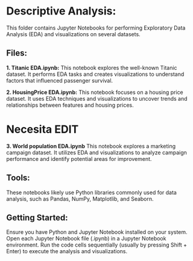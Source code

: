 # Descriptive Analysis:

This folder contains Jupyter Notebooks for performing Exploratory Data Analysis (EDA) and visualizations on several datasets.

## Files:

**1. Titanic EDA.ipynb:** This notebook explores the well-known Titanic dataset. It performs EDA tasks and creates visualizations to understand factors that influenced passenger survival.

**2. HousingPrice EDA.ipynb:** This notebook focuses on a housing price dataset. It uses EDA techniques and visualizations to uncover trends and relationships between features and housing prices.

# Necesita EDIT
**3. World population EDA.ipynb** This notebook explores a marketing campaign dataset. It utilizes EDA and visualizations to analyze campaign performance and identify potential areas for improvement.

## Tools:

These notebooks likely use Python libraries commonly used for data analysis, such as Pandas, NumPy, Matplotlib, and Seaborn.

## Getting Started:
Ensure you have Python and Jupyter Notebook installed on your system.
Open each Jupyter Notebook file (.ipynb) in a Jupyter Notebook environment.
Run the code cells sequentially (usually by pressing Shift + Enter) to execute the analysis and visualizations.
